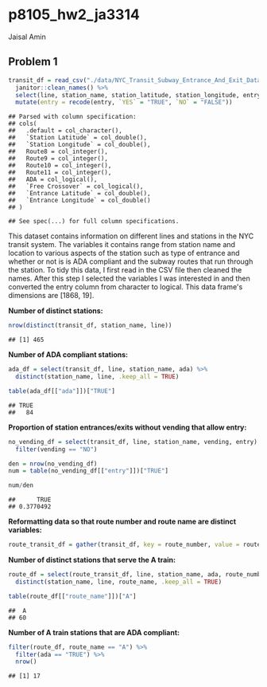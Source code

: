 p8105\_hw2\_ja3314
================
Jaisal Amin

Problem 1
---------

``` r
transit_df = read_csv("./data/NYC_Transit_Subway_Entrance_And_Exit_Data.csv") %>% 
  janitor::clean_names() %>% 
  select(line, station_name, station_latitude, station_longitude, entry, vending, entrance_type, ada, starts_with("route")) %>% 
  mutate(entry = recode(entry, `YES` = "TRUE", `NO` = "FALSE"))
```

    ## Parsed with column specification:
    ## cols(
    ##   .default = col_character(),
    ##   `Station Latitude` = col_double(),
    ##   `Station Longitude` = col_double(),
    ##   Route8 = col_integer(),
    ##   Route9 = col_integer(),
    ##   Route10 = col_integer(),
    ##   Route11 = col_integer(),
    ##   ADA = col_logical(),
    ##   `Free Crossover` = col_logical(),
    ##   `Entrance Latitude` = col_double(),
    ##   `Entrance Longitude` = col_double()
    ## )

    ## See spec(...) for full column specifications.

This dataset contains information on different lines and stations in the NYC transit system. The variables it contains range from station name and location to various aspects of the station such as type of entrance and whether or not is is ADA compliant and the subway routes that run through the station. To tidy this data, I first read in the CSV file then cleaned the names. After this step I selected the variables I was interested in and then converted the entry column from character to logical. This data frame's dimensions are \[1868, 19\].

**Number of distinct stations:**

``` r
nrow(distinct(transit_df, station_name, line))
```

    ## [1] 465

**Number of ADA compliant stations:**

``` r
ada_df = select(transit_df, line, station_name, ada) %>% 
  distinct(station_name, line, .keep_all = TRUE)

table(ada_df[["ada"]])["TRUE"]
```

    ## TRUE 
    ##   84

**Proportion of station entrances/exits without vending that allow entry:**

``` r
no_vending_df = select(transit_df, line, station_name, vending, entry) %>% 
  filter(vending == "NO")

den = nrow(no_vending_df)
num = table(no_vending_df[["entry"]])["TRUE"]

num/den
```

    ##      TRUE 
    ## 0.3770492

**Reformatting data so that route number and route name are distinct variables:**

``` r
route_transit_df = gather(transit_df, key = route_number, value = route_name, route1:route11)
```

**Number of distinct stations that serve the A train:**

``` r
route_df = select(route_transit_df, line, station_name, ada, route_number, route_name) %>% 
  distinct(station_name, line, route_name, .keep_all = TRUE)

table(route_df[["route_name"]])["A"]
```

    ##  A 
    ## 60

**Number of A train stations that are ADA compliant:**

``` r
filter(route_df, route_name == "A") %>% 
  filter(ada == "TRUE") %>% 
  nrow()
```

    ## [1] 17
